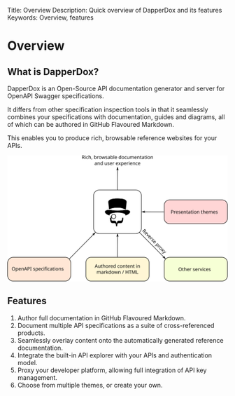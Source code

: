 Title: Overview
Description: Quick overview of DapperDox and its features
Keywords: Overview, features

# Overview

## What is DapperDox?

DapperDox is an Open-Source API documentation generator and server for OpenAPI Swagger specifications.

It differs from other specification inspection tools in that it seamlessly combines your specifications
with documentation, guides and diagrams, all of which can be authored in GitHub Flavoured Markdown.

This enables you to produce rich, browsable reference websites for your APIs. 

<div class="img-border"><div class="fiximage"><img src="/images/dapperdox_overview.svg" /></div></div>

## Features

1. Author full documentation in GitHub Flavoured Markdown.
2. Document multiple API specifications as a suite of cross-referenced products.
3. Seamlessly overlay content onto the automatically generated reference documentation.
4. Integrate the built-in API explorer with your APIs and authentication model.
5. Proxy your developer platform, allowing full integration of API key management.
6. Choose from multiple themes, or create your own.

